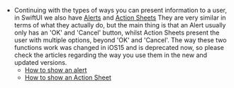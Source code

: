 - Continuing with the types of ways you can present information to a user, in SwiftUI we also have [Alerts](https://developer.apple.com/documentation/swiftui/view/alert(_:ispresented:presenting:actions:message:)-8584l) and [Action Sheets](https://developer.apple.com/documentation/swiftui/view/confirmationdialog(_:ispresented:titlevisibility:presenting:actions:message:)-8y541) They are very similar in terms of what they actually do, but the main thing is that an Alert usually only has an 'OK' and 'Cancel' button, whilst Action Sheets present the user with multiple options, beyond 'OK' and 'Cancel'. The way these two functions work was changed in iOS15 and is deprecated now, so please check the articles regarding the way you use them in the new and updated versions.
	- [How to show an alert](https://www.hackingwithswift.com/quick-start/swiftui/how-to-show-an-alert)
	- [How to show an Action Sheet](https://www.hackingwithswift.com/quick-start/swiftui/how-to-show-an-action-sheet)
